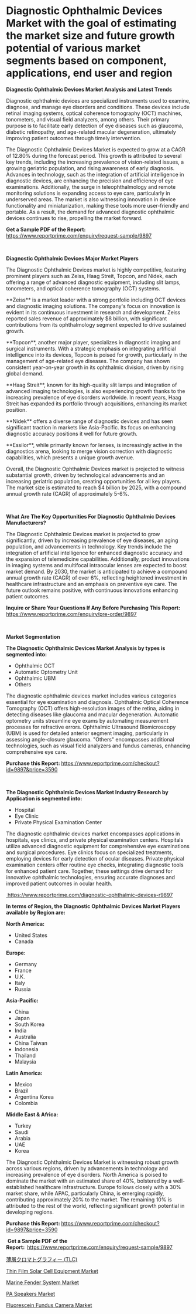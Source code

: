 <p><h1>Diagnostic Ophthalmic Devices Market with the goal of estimating the market size and future growth potential of various market segments based on component, applications, end user and region</h1></p><p><strong>Diagnostic Ophthalmic Devices Market Analysis and Latest Trends</strong></p>
<p><p>Diagnostic ophthalmic devices are specialized instruments used to examine, diagnose, and manage eye disorders and conditions. These devices include retinal imaging systems, optical coherence tomography (OCT) machines, tonometers, and visual field analyzers, among others. Their primary purpose is to facilitate early detection of eye diseases such as glaucoma, diabetic retinopathy, and age-related macular degeneration, ultimately improving patient outcomes through timely intervention.</p><p>The Diagnostic Ophthalmic Devices Market is expected to grow at a CAGR of 12.80% during the forecast period. This growth is attributed to several key trends, including the increasing prevalence of vision-related issues, a growing geriatric population, and rising awareness of early diagnosis. Advances in technology, such as the integration of artificial intelligence in diagnostic devices, are enhancing the precision and efficiency of eye examinations. Additionally, the surge in teleophthalmology and remote monitoring solutions is expanding access to eye care, particularly in underserved areas. The market is also witnessing innovation in device functionality and miniaturization, making these tools more user-friendly and portable. As a result, the demand for advanced diagnostic ophthalmic devices continues to rise, propelling the market forward.</p></p>
<p><strong>Get a Sample PDF of the Report:&nbsp;</strong> <a href="https://www.reportprime.com/enquiry/request-sample/9897">https://www.reportprime.com/enquiry/request-sample/9897</a></p>
<p>&nbsp;</p>
<p><strong>Diagnostic Ophthalmic Devices Major Market Players</strong></p>
<p><p>The Diagnostic Ophthalmic Devices market is highly competitive, featuring prominent players such as Zeiss, Haag Streit, Topcon, and Nidek, each offering a range of advanced diagnostic equipment, including slit lamps, tonometers, and optical coherence tomography (OCT) systems. </p><p>**Zeiss** is a market leader with a strong portfolio including OCT devices and diagnostic imaging solutions. The company's focus on innovation is evident in its continuous investment in research and development. Zeiss reported sales revenue of approximately $8 billion, with significant contributions from its ophthalmology segment expected to drive sustained growth.</p><p>**Topcon**, another major player, specializes in diagnostic imaging and surgical instruments. With a strategic emphasis on integrating artificial intelligence into its devices, Topcon is poised for growth, particularly in the management of age-related eye diseases. The company has shown consistent year-on-year growth in its ophthalmic division, driven by rising global demand.</p><p>**Haag Streit**, known for its high-quality slit lamps and integration of advanced imaging technologies, is also experiencing growth thanks to the increasing prevalence of eye disorders worldwide. In recent years, Haag Streit has expanded its portfolio through acquisitions, enhancing its market position.</p><p>**Nidek** offers a diverse range of diagnostic devices and has seen significant traction in markets like Asia-Pacific. Its focus on enhancing diagnostic accuracy positions it well for future growth. </p><p>**Essilor**, while primarily known for lenses, is increasingly active in the diagnostics arena, looking to merge vision correction with diagnostic capabilities, which presents a unique growth avenue.</p><p>Overall, the Diagnostic Ophthalmic Devices market is projected to witness substantial growth, driven by technological advancements and an increasing geriatric population, creating opportunities for all key players. The market size is estimated to reach $4 billion by 2025, with a compound annual growth rate (CAGR) of approximately 5-6%.</p></p>
<p>&nbsp;</p>
<p><strong>What Are The Key Opportunities For Diagnostic Ophthalmic Devices Manufacturers?</strong></p>
<p><p>The Diagnostic Ophthalmic Devices market is projected to grow significantly, driven by increasing prevalence of eye diseases, an aging population, and advancements in technology. Key trends include the integration of artificial intelligence for enhanced diagnostic accuracy and the expansion of telemedicine capabilities. Additionally, product innovations in imaging systems and multifocal intraocular lenses are expected to boost market demand. By 2030, the market is anticipated to achieve a compound annual growth rate (CAGR) of over 6%, reflecting heightened investment in healthcare infrastructure and an emphasis on preventive eye care. The future outlook remains positive, with continuous innovations enhancing patient outcomes.</p></p>
<p><strong>Inquire or Share Your Questions If Any Before Purchasing This Report:</strong> <a href="https://www.reportprime.com/enquiry/pre-order/9897">https://www.reportprime.com/enquiry/pre-order/9897</a></p>
<p>&nbsp;</p>
<p><strong>Market Segmentation</strong></p>
<p><strong>The Diagnostic Ophthalmic Devices Market Analysis by types is segmented into:</strong></p>
<p><ul><li>Ophthalmic OCT</li><li>Automatic Optometry Unit</li><li>Ophthalmic UBM</li><li>Others</li></ul></p>
<p><p>The diagnostic ophthalmic devices market includes various categories essential for eye examination and diagnosis. Ophthalmic Optical Coherence Tomography (OCT) offers high-resolution images of the retina, aiding in detecting diseases like glaucoma and macular degeneration. Automatic optometry units streamline eye exams by automating measurement processes for refractive errors. Ophthalmic Ultrasound Biomicroscopy (UBM) is used for detailed anterior segment imaging, particularly in assessing angle-closure glaucoma. "Others" encompasses additional technologies, such as visual field analyzers and fundus cameras, enhancing comprehensive eye care.</p></p>
<p><strong>Purchase this Report:&nbsp;</strong><a href="https://www.reportprime.com/checkout?id=9897&price=3590">https://www.reportprime.com/checkout?id=9897&price=3590</a></p>
<p>&nbsp;</p>
<p><strong>The Diagnostic Ophthalmic Devices Market Industry Research by Application is segmented into:</strong></p>
<p><ul><li>Hospital</li><li>Eye Clinic</li><li>Private Physical Examination Center</li></ul></p>
<p><p>The diagnostic ophthalmic devices market encompasses applications in hospitals, eye clinics, and private physical examination centers. Hospitals utilize advanced diagnostic equipment for comprehensive eye examinations and surgical procedures. Eye clinics focus on specialized treatments, employing devices for early detection of ocular diseases. Private physical examination centers offer routine eye checks, integrating diagnostic tools for enhanced patient care. Together, these settings drive demand for innovative ophthalmic technologies, ensuring accurate diagnoses and improved patient outcomes in ocular health.</p></p>
<p><a href="https://www.reportprime.com/diagnostic-ophthalmic-devices-r9897">&nbsp;https://www.reportprime.com/diagnostic-ophthalmic-devices-r9897</a></p>
<p><strong>In terms of Region, the Diagnostic Ophthalmic Devices Market Players available by Region are:</strong></p>
<p>
    <p> <strong> North America: </strong>
        <ul>
            <li>United States</li>
            <li>Canada</li>
        </ul>
        </p> 
    <p> <strong> Europe: </strong>
        <ul>
            <li>Germany</li>
            <li>France</li>
            <li>U.K.</li>
            <li>Italy</li>
            <li>Russia</li>
        </ul>
        </p> 
    <p> <strong> Asia-Pacific: </strong>
        <ul>
            <li>China</li>
            <li>Japan</li>
            <li>South Korea</li>
            <li>India</li>
            <li>Australia</li>
            <li>China Taiwan</li>
            <li>Indonesia</li>
            <li>Thailand</li>
            <li>Malaysia</li>
        </ul>
        </p> 
    <p> <strong> Latin America: </strong>
        <ul>
            <li>Mexico</li>
            <li>Brazil</li>
            <li>Argentina Korea</li>
            <li>Colombia</li>
        </ul>
        </p> 
    <p> <strong> Middle East & Africa: </strong>
        <ul>
            <li>Turkey</li>
            <li>Saudi</li>
            <li>Arabia</li>
            <li>UAE</li>
            <li>Korea</li>
        </ul>
    </p>
    </p>
<p><p>The Diagnostic Ophthalmic Devices Market is witnessing robust growth across various regions, driven by advancements in technology and increasing prevalence of eye disorders. North America is poised to dominate the market with an estimated share of 40%, bolstered by a well-established healthcare infrastructure. Europe follows closely with a 30% market share, while APAC, particularly China, is emerging rapidly, contributing approximately 20% to the market. The remaining 10% is attributed to the rest of the world, reflecting significant growth potential in developing regions.</p></p>
<p><strong>Purchase this Report: </strong><a href="https://www.reportprime.com/checkout?id=9897&price=3590">https://www.reportprime.com/checkout?id=9897&price=3590</a></p>
<p>&nbsp;<strong>Get a Sample PDF of the Report:&nbsp;&nbsp;</strong><a href="https://www.reportprime.com/enquiry/request-sample/9897">https://www.reportprime.com/enquiry/request-sample/9897</a></p>
<p><strong></strong></p>
<p><p><a href="https://medium.com/@georgeannauce/%E8%96%84%E5%B1%A4%E3%82%AF%E3%83%AD%E3%83%9E%E3%83%88%E3%82%B0%E3%83%A9%E3%83%95%E3%82%A3%E3%83%BC-tlc-%E5%B8%82%E5%A0%B4%E3%81%AE%E6%88%90%E9%95%B7%E6%A9%9F%E4%BC%9A%E3%81%A8%E8%AA%B2%E9%A1%8C%E3%81%AF%E4%BD%95%E3%81%A7%E3%81%99%E3%81%8B-027407262515">薄層クロマトグラフィー (TLC)</a></p><p><a href="https://medium.com/@rodromyiai/in-the-thin-film-solar-cell-equipment-market-the-main-focus-is-on-keeping-costs-low-and-getting-0e76a6ba5039">Thin Film Solar Cell Equipment Market</a></p><p><a href="https://www.linkedin.com/pulse/marine-fender-system-market-share-new-trends-analysis-its-type-abnsf?trackingId=Ax6cmpcKQ266iGfDzveX9Q%3D%3D">Marine Fender System Market</a></p><p><a href="https://www.linkedin.com/pulse/pa-speakers-market-size-growth-industry-analysis-segmentation-ugznf?trackingId=x6uelwYNQR2HdPViD8qekQ%3D%3D">PA Speakers Market</a></p><p><a href="https://github.com/BellAuer/Market-Research-Report-List-1/blob/main/fluorescein-fundus-camera-market.md">Fluorescein Fundus Camera Market</a></p></p>